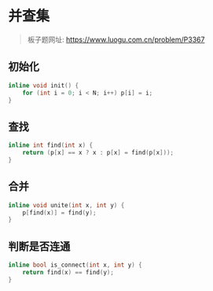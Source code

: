 # 并查集

> 板子题网址: https://www.luogu.com.cn/problem/P3367

## 初始化

```cpp
inline void init() {
    for (int i = 0; i < N; i++) p[i] = i;
}
```

## 查找

```cpp
inline int find(int x) {
    return (p[x] == x ? x : p[x] = find(p[x]));
}
```

## 合并

```cpp
inline void unite(int x, int y) {
    p[find(x)] = find(y);
}
```

## 判断是否连通

```cpp
inline bool is_connect(int x, int y) {
    return find(x) == find(y);
}
```
